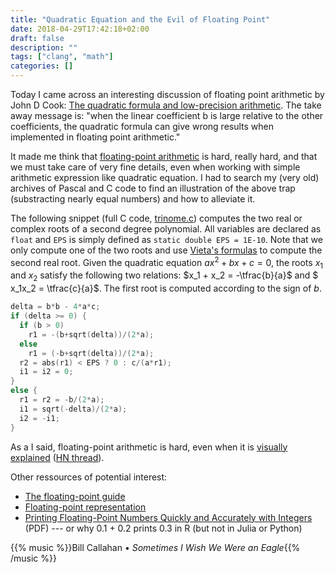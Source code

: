 ```yaml
---
title: "Quadratic Equation and the Evil of Floating Point"
date: 2018-04-29T17:42:18+02:00
draft: false
description: ""
tags: ["clang", "math"]
categories: []
---
```


Today I came across an interesting discussion of floating point arithmetic by John D Cook: [The quadratic formula and low-precision arithmetic](https://www.johndcook.com/blog/2018/04/28/quadratic-formula/). The take away message is: "when the linear coefficient b is large relative to the other coefficients, the quadratic formula can give wrong results when implemented in floating point arithmetic."

<!--more-->

It made me think that [floating-point arithmetic](https://dl.acm.org/citation.cfm?id=103163) is hard, really hard, and that we must take care of very fine details, even when working with simple arithmetic expression like quadratic equation. I had to search my (very old) archives of Pascal and C code to find an illustration of the above trap (substracting nearly equal numbers) and how to alleviate it.

The following snippet (full C code, [trinome.c](http://aliquote.org/pub/trinome.c)) computes the two real or complex roots of a second degree polynomial. All variables are declared as `float` and `EPS` is simply defined as `static double EPS = 1E-10`. Note that we only compute one of the two roots and use [Vieta's formulas](https://en.wikipedia.org/wiki/Vieta%27s_formulas) to compute the second real root. Given the quadratic equation $ax^2 + bx + c = 0$, the roots $x_1$ and $x_2$ satisfy the following two relations: $x_1 + x_2 = -\tfrac{b}{a}$ and $ x_1x_2 = \tfrac{c}{a}$. The first root is computed according to the sign of $b$. 

```c
delta = b*b - 4*a*c;
if (delta >= 0) {
  if (b > 0)
    r1 = -(b+sqrt(delta))/(2*a);
  else
    r1 = (-b+sqrt(delta))/(2*a);
  r2 = abs(r1) < EPS ? 0 : c/(a*r1);
  i1 = i2 = 0;
}
else {
  r1 = r2 = -b/(2*a);
  i1 = sqrt(-delta)/(2*a);
  i2 = -i1;
}
```

As a I said, floating-point arithmetic is hard, even when it is [visually explained](http://fabiensanglard.net/floating_point_visually_explained/) ([HN thread](https://news.ycombinator.com/item?id=15359574)).


Other ressources of potential interest:

- [The floating-point guide](http://floating-point-gui.de)
- [Floating-point representation](http://www.toves.org/books/float/)
- [Printing Floating-Point Numbers Quickly and Accurately with Integers](http://florian.loitsch.com/publications/dtoa-pldi2010.pdf) (PDF) --- or why 0.1 + 0.2 prints 0.3 in R (but not in Julia or Python)

{{% music %}}Bill Callahan • *Sometimes I Wish We Were an Eagle*{{% /music %}}
